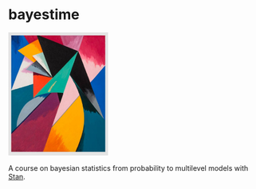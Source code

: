 # bayestime

<img src="inspiration.jpg" width="200"/>

A course on bayesian statistics from probability to multilevel models with [Stan](https://mc-stan.org/).
